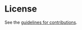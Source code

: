 # License

See the
[guidelines for contributions](https://github.com/chris-wood/draft-hendrickson-privacypass-geolocation-extension/blob/main/CONTRIBUTING.md).
